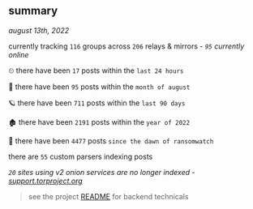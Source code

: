 
## summary
_august 13th, 2022_

currently tracking `116` groups across `206` relays & mirrors - _`95` currently online_

⏲ there have been `17` posts within the `last 24 hours`

🦈 there have been `95` posts within the `month of august`

🪐 there have been `711` posts within the `last 90 days`

🏚 there have been `2191` posts within the `year of 2022`

🦕 there have been `4477` posts `since the dawn of ransomwatch`

there are `55` custom parsers indexing posts

_`20` sites using v2 onion services are no longer indexed - [support.torproject.org](https://support.torproject.org/onionservices/v2-deprecation/)_

> see the project [README](https://github.com/joshhighet/ransomwatch#ransomwatch--) for backend technicals
